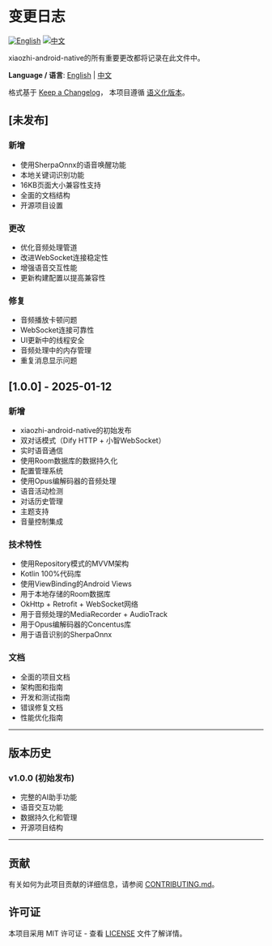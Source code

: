 # 变更日志

[![English](https://img.shields.io/badge/English-blue)](CHANGELOG.md)
[![中文](https://img.shields.io/badge/中文-red)](CHANGELOG_CN.md)

xiaozhi-android-native的所有重要更改都将记录在此文件中。

**Language / 语言**: [English](CHANGELOG.md) | [中文](CHANGELOG_CN.md)

格式基于 [Keep a Changelog](https://keepachangelog.com/zh-CN/1.0.0/)，
本项目遵循 [语义化版本](https://semver.org/lang/zh-CN/)。

## [未发布]

### 新增
- 使用SherpaOnnx的语音唤醒功能
- 本地关键词识别功能
- 16KB页面大小兼容性支持
- 全面的文档结构
- 开源项目设置

### 更改
- 优化音频处理管道
- 改进WebSocket连接稳定性
- 增强语音交互性能
- 更新构建配置以提高兼容性

### 修复
- 音频播放卡顿问题
- WebSocket连接可靠性
- UI更新中的线程安全
- 音频处理中的内存管理
- 重复消息显示问题

## [1.0.0] - 2025-01-12

### 新增
- xiaozhi-android-native的初始发布
- 双对话模式（Dify HTTP + 小智WebSocket）
- 实时语音通信
- 使用Room数据库的数据持久化
- 配置管理系统
- 使用Opus编解码器的音频处理
- 语音活动检测
- 对话历史管理
- 主题支持
- 音量控制集成

### 技术特性
- 使用Repository模式的MVVM架构
- Kotlin 100%代码库
- 使用ViewBinding的Android Views
- 用于本地存储的Room数据库
- OkHttp + Retrofit + WebSocket网络
- 用于音频处理的MediaRecorder + AudioTrack
- 用于Opus编解码器的Concentus库
- 用于语音识别的SherpaOnnx

### 文档
- 全面的项目文档
- 架构图和指南
- 开发和测试指南
- 错误修复文档
- 性能优化指南

---

## 版本历史

### v1.0.0 (初始发布)
- 完整的AI助手功能
- 语音交互功能
- 数据持久化和管理
- 开源项目结构

---

## 贡献

有关如何为此项目贡献的详细信息，请参阅 [CONTRIBUTING.md](CONTRIBUTING.md)。

## 许可证

本项目采用 MIT 许可证 - 查看 [LICENSE](LICENSE) 文件了解详情。

